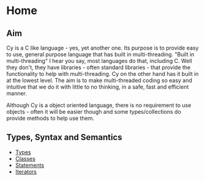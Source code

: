 # Home

## Aim

Cy is a C like language - yes, yet another one. Its purpose is to provide easy to use, general purpose language that has built in multi-threading.
"Built in multi-threading" I hear you say, most languages do that, including C. Well they don't, they have libraries - often standard libraries - that provide the functionality to help with multi-threading. Cy on the other hand has it built in at the lowest level. The aim is to make multi-threaded coding so easy and intuitive that we do it with little to no thinking, in a safe, fast and efficient manner.

Although Cy is a object oriented language, there is no requirement to use objects - often it will be easier though and some types/collections do provide methods to help use them.

## Types, Syntax and Semantics

- [Types](types.md)
- [Classes](classes.md)
- [Statements](statements.md)
- [Iterators](iterators.md)
